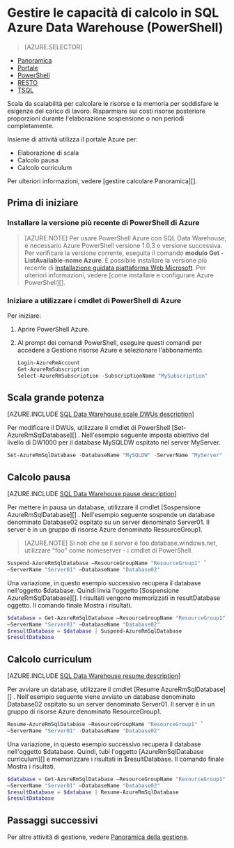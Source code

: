 <properties
   pageTitle="Gestire le capacità di calcolo in SQL Azure Data Warehouse (PowerShell) | Microsoft Azure"
   description="Attività di PowerShell per gestire calcolare power. Risorse di elaborazione scala regolando DWUs. In alternativa, sospendere e riprendere calcolare le risorse per risparmiare sui costi."
   services="sql-data-warehouse"
   documentationCenter="NA"
   authors="barbkess"
   manager="barbkess"
   editor=""/>

<tags
   ms.service="sql-data-warehouse"
   ms.devlang="NA"
   ms.topic="article"
   ms.tgt_pltfrm="NA"
   ms.workload="data-services"
   ms.date="06/13/2016"
   ms.author="barbkess;sonyama"/>

# <a name="manage-compute-power-in-azure-sql-data-warehouse-powershell"></a>Gestire le capacità di calcolo in SQL Azure Data Warehouse (PowerShell)

> [AZURE.SELECTOR]
- [Panoramica](sql-data-warehouse-manage-compute-overview.md)
- [Portale](sql-data-warehouse-manage-compute-portal.md)
- [PowerShell](sql-data-warehouse-manage-compute-powershell.md)
- [RESTO](sql-data-warehouse-manage-compute-rest-api.md)
- [TSQL](sql-data-warehouse-manage-compute-tsql.md)


Scala da scalabilità per calcolare le risorse e la memoria per soddisfare le esigenze del carico di lavoro. Risparmiare sui costi risorse posteriore proporzioni durante l'elaborazione sospensione o non periodi completamente. 

Insieme di attività utilizza il portale Azure per:

- Elaborazione di scala
- Calcolo pausa
- Calcolo curriculum

Per ulteriori informazioni, vedere [gestire calcolare Panoramica][].


## <a name="before-you-begin"></a>Prima di iniziare

### <a name="install-the-latest-version-of-azure-powershell"></a>Installare la versione più recente di PowerShell di Azure

> [AZURE.NOTE]  Per usare PowerShell Azure con SQL Data Warehouse, è necessario Azure PowerShell versione 1.0.3 o versione successiva.  Per verificare la versione corrente, eseguita il comando **modulo Get - ListAvailable-nome Azure**. È possibile installare la versione più recente di [Installazione guidata piattaforma Web Microsoft][].  Per ulteriori informazioni, vedere [come installare e configurare Azure PowerShell][].

### <a name="get-started-with-azure-powershell-cmdlets"></a>Iniziare a utilizzare i cmdlet di PowerShell di Azure

Per iniziare:

1. Aprire PowerShell Azure. 
2. Al prompt dei comandi PowerShell, eseguire questi comandi per accedere a Gestione risorse Azure e selezionare l'abbonamento.

    ```PowerShell
    Login-AzureRmAccount
    Get-AzureRmSubscription
    Select-AzureRmSubscription -SubscriptionName "MySubscription"
    ```

<a name="scale-performance-bk"></a>
<a name="scale-compute-bk"></a>

## <a name="scale-compute-power"></a>Scala grande potenza

[AZURE.INCLUDE [SQL Data Warehouse scale DWUs description](../../includes/sql-data-warehouse-scale-dwus-description.md)]

Per modificare il DWUs, utilizzare il cmdlet di PowerShell [Set-AzureRmSqlDatabase][] . Nell'esempio seguente imposta obiettivo del livello di DW1000 per il database MySQLDW ospitato nel server MyServer. 

```Powershell
Set-AzureRmSqlDatabase -DatabaseName "MySQLDW" -ServerName "MyServer" -RequestedServiceObjectiveName "DW1000"
```

<a name="pause-compute-bk"></a>

## <a name="pause-compute"></a>Calcolo pausa

[AZURE.INCLUDE [SQL Data Warehouse pause description](../../includes/sql-data-warehouse-pause-description.md)]

Per mettere in pausa un database, utilizzare il cmdlet [Sospensione AzureRmSqlDatabase][] . Nell'esempio seguente sospende un database denominato Database02 ospitato su un server denominato Server01. Il server è in un gruppo di risorse Azure denominato ResourceGroup1. 

> [AZURE.NOTE] Si noti che se il server è foo.database.windows.net, utilizzare "foo" come nomeserver - i cmdlet di PowerShell.

```Powershell
Suspend-AzureRmSqlDatabase –ResourceGroupName "ResourceGroup1" `
–ServerName "Server01" –DatabaseName "Database02"
```
Una variazione, in questo esempio successivo recupera il database nell'oggetto $database. Quindi invia l'oggetto [Sospensione AzureRmSqlDatabase][]. I risultati vengono memorizzati in resultDatabase oggetto. Il comando finale Mostra i risultati.

```Powershell
$database = Get-AzureRmSqlDatabase –ResourceGroupName "ResourceGroup1" `
–ServerName "Server01" –DatabaseName "Database02"
$resultDatabase = $database | Suspend-AzureRmSqlDatabase
$resultDatabase
```

<a name="resume-compute-bk"></a>

## <a name="resume-compute"></a>Calcolo curriculum

[AZURE.INCLUDE [SQL Data Warehouse resume description](../../includes/sql-data-warehouse-resume-description.md)]

Per avviare un database, utilizzare il cmdlet [Resume AzureRmSqlDatabase][] . Nell'esempio seguente viene avviato un database denominato Database02 ospitato su un server denominato Server01. Il server è in un gruppo di risorse Azure denominato ResourceGroup1. 

```Powershell
Resume-AzureRmSqlDatabase –ResourceGroupName "ResourceGroup1" `
–ServerName "Server01" -DatabaseName "Database02"
```

Una variazione, in questo esempio successivo recupera il database nell'oggetto $database. Quindi, tubi l'oggetto [AzureRmSqlDatabase curriculum][] e memorizzare i risultati in $resultDatabase. Il comando finale Mostra i risultati.

```Powershell
$database = Get-AzureRmSqlDatabase –ResourceGroupName "ResourceGroup1" `
–ServerName "Server01" –DatabaseName "Database02"
$resultDatabase = $database | Resume-AzureRmSqlDatabase
$resultDatabase
```

<a name="next-steps-bk"></a>

## <a name="next-steps"></a>Passaggi successivi

Per altre attività di gestione, vedere [Panoramica della gestione][].

<!--Image references-->

<!--Article references-->
[Service capacity limits]: ./sql-data-warehouse-service-capacity-limits.md
[Panoramica della gestione]: ./sql-data-warehouse-overview-manage.md
[Come installare e configurare PowerShell Azure]: ./powershell-install-configure.md
[Gestire le informazioni generali di calcolo]: ./sql-data-warehouse-manage-compute-overview.md

<!--MSDN references-->
[Curriculum AzureRmSqlDatabase]: https://msdn.microsoft.com/library/mt619347.aspx
[Sospendere AzureRmSqlDatabase]: https://msdn.microsoft.com/library/mt619337.aspx
[Set AzureRmSqlDatabase]: https://msdn.microsoft.com/library/mt619433.aspx

<!--Other Web references-->
[Installazione guidata piattaforma Web Microsoft]: https://aka.ms/webpi-azps
[Azure portal]: http://portal.azure.com/
